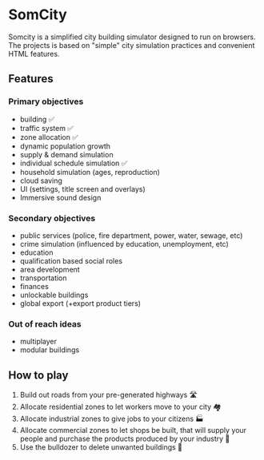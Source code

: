 # SomCity

Somcity is a simplified city building simulator designed to run on browsers. <br>
The projects is based on "simple" city simulation practices and convenient HTML features.

## Features

### Primary objectives
- building ✅
- traffic system ✅
- zone allocation ✅
- dynamic population growth
- supply & demand simulation
- individual schedule simulation ✅
- household simulation (ages, reproduction)
- cloud saving
- UI (settings, title screen and overlays)
- Immersive sound design

### Secondary objectives
- public services (police, fire department, power, water, sewage, etc)
- crime simulation (influenced by education, unemployment, etc)
- education
- qualification based social roles
- area development
- transportation
- finances
- unlockable buildings
- global export (+export product tiers)

### Out of reach ideas
- multiplayer
- modular buildings

## How to play
1. Build out roads from your pre-generated highways 🛣️
2. Allocate residential zones to let workers move to your city 🏘️
3. Allocate industrial zones to give jobs to your citizens 🏭
4. Allocate commercial zones to let shops be built, that will supply your people and purchase the products produced by your industry 🏪
5. Use the bulldozer to delete unwanted buildings 🚧
